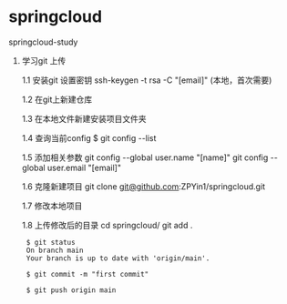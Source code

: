 # springcloud
springcloud-study


1. 学习git 上传

    1.1 安装git 设置密钥
        ssh-keygen -t rsa -C "[email]"  (本地，首次需要)

    1.2 在git上新建仓库

    1.3 在本地文件新建安装项目文件夹

    1.4 查询当前config
        $ git config --list

    1.5 添加相关参数
        git config --global user.name "[name]"
        git config --global user.email "[email]"

    1.6 克隆新建项目
        git clone git@github.com:ZPYin1/springcloud.git

    1.7 修改本地项目

    1.8 上传修改后的目录
        cd springcloud/
        git add .

        $ git status
        On branch main
        Your branch is up to date with 'origin/main'.

        $ git commit -m "first commit"
        
        $ git push origin main





